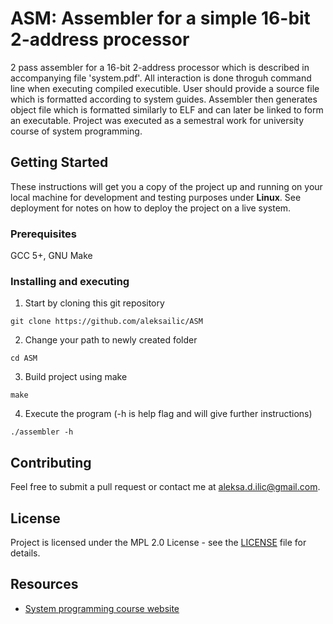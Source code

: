 # ASM: Assembler for a simple 16-bit 2-address processor

2 pass assembler for a 16-bit 2-address processor which is described in accompanying file 'system.pdf'. All interaction is done throguh command line when executing compiled executible. User should provide a source file which is formatted according to system guides. Assembler then generates object file which is formatted similarly to ELF and can later be linked to form an executable. Project was executed as a semestral work for university course of system programming.  

## Getting Started

These instructions will get you a copy of the project up and running on your local machine for development and testing purposes under **Linux**.
See deployment for notes on how to deploy the project on a live system.

### Prerequisites

GCC 5+, GNU Make

### Installing and executing

1. Start by cloning this git repository

```
git clone https://github.com/aleksailic/ASM
```
2. Change your path to newly created folder

```
cd ASM
```
3. Build project using make

```
make
```
4. Execute the program (-h is help flag and will give further instructions)
```
./assembler -h
```

## Contributing

Feel free to submit a pull request or contact me at [aleksa.d.ilic@gmail.com](mailto:aleksa.d.ilic@gmail.com). 

## License

Project is licensed under the MPL 2.0 License - see the [LICENSE](LICENSE) file for details.

## Resources
* [System programming course website ](http://si3ss.etf.rs/)
